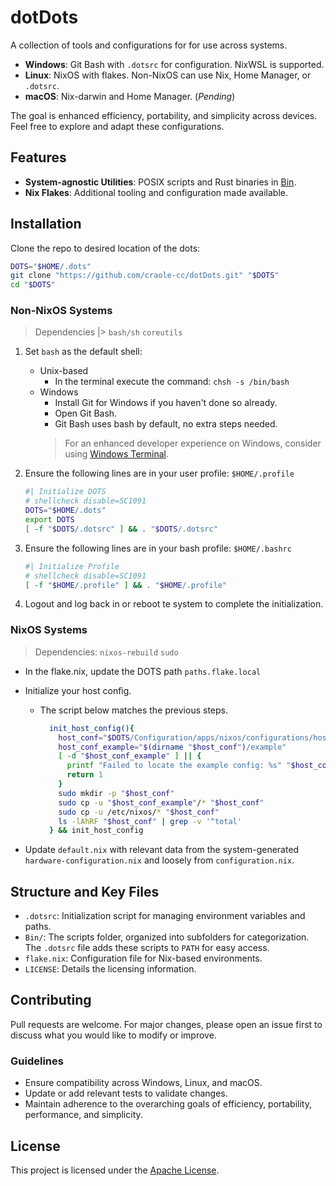# dotDots

A collection of tools and configurations for for use across systems.

- **Windows**: Git Bash with `.dotsrc` for configuration. NixWSL is supported.
- **Linux**: NixOS with flakes. Non-NixOS can use Nix, Home Manager, or `.dotsrc`.
- **macOS**: Nix-darwin and Home Manager. (_Pending_)

The goal is enhanced efficiency, portability, and simplicity across devices.
Feel free to explore and adapt these configurations.

## Features

- **System-agnostic Utilities**: POSIX scripts and Rust binaries in [Bin](./Bin).
- **Nix Flakes**: Additional tooling and configuration made available.

## Installation

Clone the repo to desired location of the dots:

```sh
DOTS="$HOME/.dots"
git clone "https://github.com/craole-cc/dotDots.git" "$DOTS"
cd "$DOTS"
```

### Non-NixOS Systems

> Dependencies |> `bash/sh` `coreutils`

1. Set `bash` as the default shell:
    - Unix-based
      - In the terminal execute the command: `chsh -s /bin/bash`
    - Windows
      - Install Git for Windows if you haven't done so already.
      - Open Git Bash.
      - Git Bash uses bash by default, no extra steps needed.
      > For an enhanced developer experience on Windows, consider using [Windows Terminal](https://apps.microsoft.com/detail/9n8g5rfz9xk3?ocid=webpdpshare).

2. Ensure the following lines are in your user profile: `$HOME/.profile`

    ```sh
    #| Initialize DOTS
    # shellcheck disable=SC1091
    DOTS="$HOME/.dots"
    export DOTS
    [ -f "$DOTS/.dotsrc" ] && . "$DOTS/.dotsrc"
    ```

3. Ensure the following lines are in your bash profile: `$HOME/.bashrc`

    ```sh
    #| Initialize Profile
    # shellcheck disable=SC1091
    [ -f "$HOME/.profile" ] && . "$HOME/.profile"
    ```

4. Logout and log back in or reboot te system to complete the initialization.

### NixOS Systems

> Dependencies: `nixos-rebuild` `sudo`

- In the flake.nix, update the DOTS path `paths.flake.local`

- Initialize your host config.

  - The script below matches the previous steps.

    ```sh
      init_host_config(){
        host_conf="$DOTS/Configuration/apps/nixos/configurations/hosts/$(hostname)"
        host_conf_example="$(dirname "$host_conf")/example"
        [ -d "$host_conf_example" ] || {
          printf "Failed to locate the example config: %s" "$host_conf_example"
          return 1
        }
        sudo mkdir -p "$host_conf"
        sudo cp -u "$host_conf_example"/* "$host_conf"
        sudo cp -u /etc/nixos/* "$host_conf"
        ls -lAhRF "$host_conf" | grep -v '^total'
      } && init_host_config
    ```

- Update `default.nix` with relevant data from the system-generated `hardware-configuration.nix` and loosely from `configuration.nix`.

## Structure and Key Files

- `.dotsrc`: Initialization script for managing environment variables and paths.
- `Bin/`: The scripts folder, organized into subfolders for categorization. The `.dotsrc` file adds these scripts to `PATH` for easy access.
- `flake.nix`: Configuration file for Nix-based environments.
- `LICENSE`: Details the licensing information.

## Contributing

Pull requests are welcome. For major changes, please open an issue first to discuss what you would like to modify or improve.

### Guidelines

- Ensure compatibility across Windows, Linux, and macOS.
- Update or add relevant tests to validate changes.
- Maintain adherence to the overarching goals of efficiency, portability, performance, and simplicity.

## License

This project is licensed under the [Apache License](./LICENSE).
